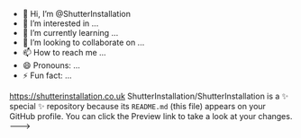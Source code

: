 - 👋 Hi, I’m @ShutterInstallation
- 👀 I’m interested in ...
- 🌱 I’m currently learning ...
- 💞️ I’m looking to collaborate on ...
- 📫 How to reach me ...
- 😄 Pronouns: ...
- ⚡ Fun fact: ...

https://shutterinstallation.co.uk
ShutterInstallation/ShutterInstallation is a ✨ special ✨ repository because its `README.md` (this file) appears on your GitHub profile.
You can click the Preview link to take a look at your changes.
--->
